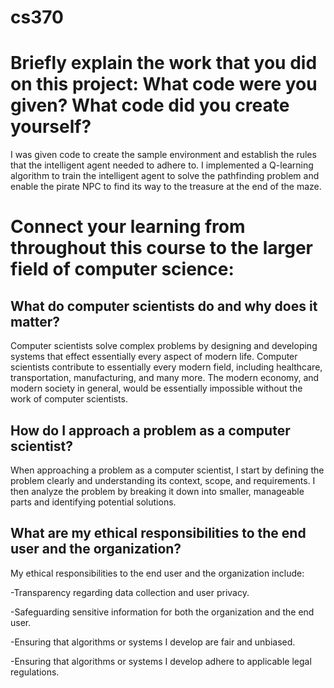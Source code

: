 # cs370

# Briefly explain the work that you did on this project: What code were you given? What code did you create yourself?

I was given code to create the sample environment and establish the rules that the intelligent agent needed to adhere to. I implemented a Q-learning algorithm to train the intelligent agent to solve the pathfinding problem and enable the pirate NPC to find its way to the treasure at the end of the maze.

# Connect your learning from throughout this course to the larger field of computer science:
## What do computer scientists do and why does it matter?

Computer scientists solve complex problems by designing and developing systems that effect essentially every aspect of modern life. Computer scientists contribute to essentially every modern field, including healthcare, transportation, manufacturing, and many more. The modern economy, and modern society in general, would be essentially impossible without the work of computer scientists.

## How do I approach a problem as a computer scientist?

When approaching a problem as a computer scientist, I start by defining the problem clearly and understanding its context, scope, and requirements. I then analyze the problem by breaking it down into smaller, manageable parts and identifying potential solutions.

## What are my ethical responsibilities to the end user and the organization?

My ethical responsibilities to the end user and the organization include:

  -Transparency regarding data collection and user privacy.
  
  -Safeguarding sensitive information for both the organization and the end user.
  
  -Ensuring that algorithms or systems I develop are fair and unbiased.
  
  -Ensuring that algorithms or systems I develop adhere to applicable legal regulations.
